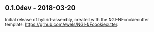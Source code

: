
## 0.1.0dev - 2018-03-20
Initial release of hybrid-assembly, created with the NGI-NFcookiecutter template: https://github.com/ewels/NGI-NFcookiecutter.
